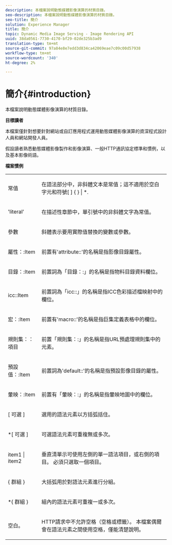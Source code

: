 ```yaml
---
description: 本檔案說明動態媒體影像演算的材質目錄。
seo-description: 本檔案說明動態媒體影像演算的材質目錄。
seo-title: 簡介
solution: Experience Manager
title: 簡介
topic: Dynamic Media Image Serving - Image Rendering API
uuid: 38da0561-7730-4170-bf29-02de325b3ad9
translation-type: tm+mt
source-git-commit: 97a84e8e7edd3d834ca42069eae7c09c00d57938
workflow-type: tm+mt
source-wordcount: '340'
ht-degree: 2%

---
```



# 簡介{#introduction}

本檔案說明動態媒體影像演算的材質目錄。

**目標讀者**

本檔案僅針對想要針對網站或自訂應用程式運用動態媒體影像演算的資深程式設計人員和網站開發人員。

假設讀者熟悉動態媒體影像製作和影像演算、一般HTTP通訊協定標準和慣例，以及基本影像術語。

**檔案慣例**

<table id="simpletable_E96BA470B3CE4266A9E6ED0440A56C40"> 
 <tr class="strow"> 
  <td class="stentry"> <p>常值 </p> </td> 
  <td class="stentry"> <p>在語法部分中，非斜體文本是常值；這不適用於空白字元和符號[ ] { } | *. </p> </td> 
 </tr> 
 <tr class="strow"> 
  <td class="stentry"> <p>'literal' </p> </td> 
  <td class="stentry"> <p>在描述性章節中，單引號中的非斜體文字為常值。 </p> </td> 
 </tr> 
 <tr class="strow"> 
  <td class="stentry"> <p> <span class="varname"> 參數 </span> </p> </td> 
  <td class="stentry"> <p>斜體表示要用實際值替換的變數或參數。 </p> </td> 
 </tr> 
 <tr class="strow"> 
  <td class="stentry"> <p> <span class="codeph"> 屬性：:Item  </span> </p> </td> 
  <td class="stentry"> <p>前置有'attribute::'的名稱是指影像目錄屬性。 </p> </td> 
 </tr> 
 <tr class="strow"> 
  <td class="stentry"> <span class="codeph"> 目錄：:Item  </span> </td> 
  <td class="stentry"> <p>前置詞為「目錄：:」的名稱是指物料目錄資料欄位。 </p> </td> 
 </tr> 
 <tr class="strow"> 
  <td class="stentry"> <p> <span class="codeph"> icc::Item  </span> </p> </td> 
  <td class="stentry"> <p>前置詞為「icc::」的名稱是指ICC色彩描述檔映射中的欄位。 </p> </td> 
 </tr> 
 <tr class="strow"> 
  <td class="stentry"> <p> <span class="codeph"> 宏：:Item  </span> </p> </td> 
  <td class="stentry"> <p>前置有'macro::'的名稱是指巨集定義表格中的欄位。 </p> </td> 
 </tr> 
 <tr class="strow"> 
  <td class="stentry"> <p> <span class="codeph"> 規則集：：項目  </span> </p> </td> 
  <td class="stentry"> <p>前置「規則集：:」的名稱是指URL預處理規則集中的元素。 </p> </td> 
 </tr> 
 <tr class="strow"> 
  <td class="stentry"> <p> <span class="codeph"> 預設值：:Item  </span> </p> </td> 
  <td class="stentry"> <p>前置詞為'default::'的名稱是指預設影像目錄的屬性。 </p> </td> 
 </tr> 
 <tr class="strow"> 
  <td class="stentry"> <p> <span class="codeph"> 暈映：:Item  </span> </p> </td> 
  <td class="stentry"> <p>前置有「暈映：:」的名稱是指暈映地圖中的欄位。 </p> </td> 
 </tr> 
 <tr class="strow"> 
  <td class="stentry"> <p>[ <span class="varname">可選</span> ] </p> </td> 
  <td class="stentry"> <p>選用的語法元素以方括弧括住。 </p> </td> 
 </tr> 
 <tr class="strow"> 
  <td class="stentry"> <p>*[ <span class="varname">可選</span> ] </p> </td> 
  <td class="stentry"> <p>可選語法元素可重複無或多次。 </p> </td> 
 </tr> 
 <tr class="strow"> 
  <td class="stentry"> <p> <span class="varname"> item1  </span>|  <span class="varname"> item2  </span> </p> </td> 
  <td class="stentry"> <p>垂直清單示可使用左側的單一語法項目，或右側的項目。 必須只選取一個項目。 </p> </td> 
 </tr> 
 <tr class="strow"> 
  <td class="stentry"> <p>{ <span class="varname"> 群組 </span> } </p> </td> 
  <td class="stentry"> <p>大括弧用於對語法元素進行分組。 </p> </td> 
 </tr> 
 <tr class="strow"> 
  <td class="stentry"> <p>*{ <span class="varname"> 群組 </span> } </p> </td> 
  <td class="stentry"> <p>組內的語法元素可重複一或多次。 </p> </td> 
 </tr> 
 <tr class="strow"> 
  <td class="stentry"> <p>空白。 </p> </td> 
  <td class="stentry"> <p>HTTP請求中不允許空格（空格或標籤）。 本檔案偶爾會在語法元素之間使用空格，僅能清楚說明。 </p> </td> 
 </tr> 
</table>

